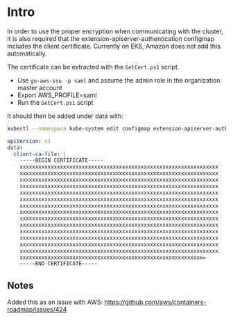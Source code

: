 # Intro

In order to use the proper encryption when communicating with the cluster, it is also required that the extension-apiserver-authentication configmap includes the client certificate. Currently on EKS, Amazon does not add this automatically.

The certificate can be extracted with the `GetCert.ps1` script.
 - Use `go-aws-sso -p saml` and assume the admin role in the organization master account
 - Export AWS_PROFILE=saml
 - Run the `GetCert.ps1` script


It should then be added under data with:

```bash
kubectl --namespace kube-system edit configmap extension-apiserver-authentication
```

```yaml
apiVersion: v1
data:
  client-ca-file: |
    -----BEGIN CERTIFICATE-----
    xxxxxxxxxxxxxxxxxxxxxxxxxxxxxxxxxxxxxxxxxxxxxxxxxxxxxxxxxxxxxxxx
    xxxxxxxxxxxxxxxxxxxxxxxxxxxxxxxxxxxxxxxxxxxxxxxxxxxxxxxxxxxxxxxx
    xxxxxxxxxxxxxxxxxxxxxxxxxxxxxxxxxxxxxxxxxxxxxxxxxxxxxxxxxxxxxxxx
    xxxxxxxxxxxxxxxxxxxxxxxxxxxxxxxxxxxxxxxxxxxxxxxxxxxxxxxxxxxxxxxx
    xxxxxxxxxxxxxxxxxxxxxxxxxxxxxxxxxxxxxxxxxxxxxxxxxxxxxxxxxxxxxxxx
    xxxxxxxxxxxxxxxxxxxxxxxxxxxxxxxxxxxxxxxxxxxxxxxxxxxxxxxxxxxxxxxx
    xxxxxxxxxxxxxxxxxxxxxxxxxxxxxxxxxxxxxxxxxxxxxxxxxxxxxxxxxxxxxxxx
    xxxxxxxxxxxxxxxxxxxxxxxxxxxxxxxxxxxxxxxxxxxxxxxxxxxxxxxxxxxxxxxx
    xxxxxxxxxxxxxxxxxxxxxxxxxxxxxxxxxxxxxxxxxxxxxxxxxxxxxxxxxxxxxxxx
    xxxxxxxxxxxxxxxxxxxxxxxxxxxxxxxxxxxxxxxxxxxxxxxxxxxxxxxxxxxxxxxx
    xxxxxxxxxxxxxxxxxxxxxxxxxxxxxxxxxxxxxxxxxxxxxxxxxxxxxxxxxxxxxxxx
    xxxxxxxxxxxxxxxxxxxxxxxxxxxxxxxxxxxxxxxxxxxxxxxxxxxxxxxxxxxxxxxx
    xxxxxxxxxxxxxxxxxxxxxxxxxxxxxxxxxxxxxxxxxxxxxxxxxxxxxxxxxxxxxxxx
    xxxxxxxxxxxxxxxxxxxxxxxxxxxxxxxxxxxxxxxxxxxxxxxxxxxxxxxxxxxxxxxx
    xxxxxxxxxxxxxxxxxxxxxxxxxxxxxxxxxxxxxxxxxxxxxxxxxxxxxxxxxxx=
    -----END CERTIFICATE-----
```

## Notes
Added this as an issue with AWS:
https://github.com/aws/containers-roadmap/issues/424
